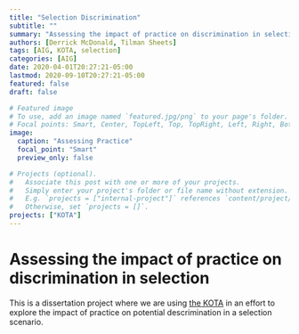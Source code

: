 ```yaml
---
title: "Selection Discrimination"
subtitle: ""
summary: "Assessing the impact of practice on discrimination in selection"
authors: [Derrick McDonald, Tilman Sheets]
tags: [AIG, KOTA, selection]
categories: [AIG]
date: 2020-04-01T20:27:21-05:00
lastmod: 2020-09-10T20:27:21-05:00
featured: false
draft: false

# Featured image
# To use, add an image named `featured.jpg/png` to your page's folder.
# Focal points: Smart, Center, TopLeft, Top, TopRight, Left, Right, BottomLeft, Bottom, BottomRight.
image:
  caption: "Assessing Practice"
  focal_point: "Smart"
  preview_only: false

# Projects (optional).
#   Associate this post with one or more of your projects.
#   Simply enter your project's folder or file name without extension.
#   E.g. `projects = ["internal-project"]` references `content/project/deep-learning/index.md`.
#   Otherwise, set `projects = []`.
projects: ["KOTA"]
---
```

# Assessing the impact of practice on discrimination in selection
This is a dissertation project where we are using [the KOTA](https://katyem.com) in an effort to explore the impact of practice on potential descrimination in a selection scenario. 

 
